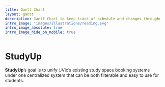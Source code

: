 ```yaml
---
title: Gantt Chart
layout: gantt
description: Gantt Chart to keep track of schedule and changes throughout the project.
intro_image: "images/illustrations/reading.svg"
intro_image_absolute: true
intro_image_hide_on_mobile: true
---
```


# StudyUp

**StudyUp**’s goal is to unify UVic’s existing study space booking systems under one centralized system that can be both filterable and easy to use for students.
